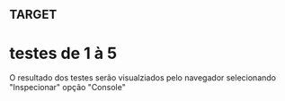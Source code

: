## TARGET
# testes de 1 à 5

O resultado dos testes serão visualziados pelo navegador selecionando "Inspecionar" opção "Console"
